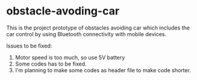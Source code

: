 <h1> obstacle-avoding-car </h1>

This is the project prototype of obstacles avoiding car which includes the car control by using Bluetooth connectivity with mobile devices. 

Issues to be fixed:
1) Motor speed is too much, so use 5V battery
2) Some codes has to be fixed.
3) I'm planning to make some codes as header file to make code shorter.
